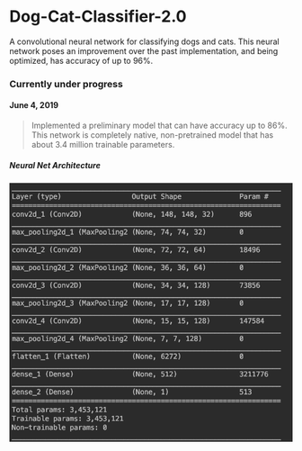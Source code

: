 # Dog-Cat-Classifier-2.0
A convolutional neural network for classifying dogs and cats. 
This neural network poses an improvement over the past implementation, and being optimized, has accuracy of up to 96%.
### Currently under progress
#### June 4, 2019
> Implemented a preliminary model that can have accuracy up to 86%. This network is completely native, non-pretrained model
that has about 3.4 million trainable parameters. 
##### Neural Net Architecture
![Architecture Details](https://github.com/sultansidhu/Dog-Cat-Classifier-2.0/blob/master/ArchitectureNeuralNet.png)
